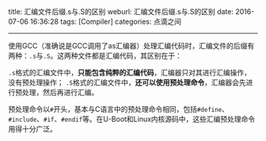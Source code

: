 title: 汇编文件后缀.s与.S的区别
weburl: 汇编文件后缀.s与.S的区别
date: 2016-07-06 16:36:28
tags: [Compiler]
categories: 点滴之间

---

使用GCC（准确说是GCC调用了as汇编器）处理汇编代码时，汇编文件的后缀有两种：`.s`与`.S`。这两种文件都是汇编代码，其区别在于：

`.s`格式的汇编文件中，**只能包含纯粹的汇编代码**，汇编器只对其进行汇编操作，没有预处理操作；
`.S`格式的汇编文件中，**还可以使用预处理命令**，汇编器会先进行预处理，然后再进行汇编。

预处理命令以`#`开头，基本与C语言中的预处理命令相同，包括`#define`、`#include`、`#if`、`#endif`等。在U-Boot和Linux内核源码中，这些汇编预处理命令用得十分广泛。
